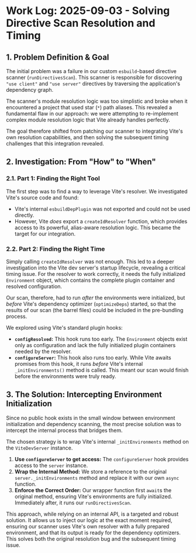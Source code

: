 # Work Log: 2025-09-03 - Solving Directive Scan Resolution and Timing

## 1. Problem Definition & Goal

The initial problem was a failure in our custom `esbuild`-based directive scanner (`runDirectivesScan`). This scanner is responsible for discovering `"use client"` and `"use server"` directives by traversing the application's dependency graph.

The scanner's module resolution logic was too simplistic and broke when it encountered a project that used star (`*`) path aliases. This revealed a fundamental flaw in our approach: we were attempting to re-implement complex module resolution logic that Vite already handles perfectly.

The goal therefore shifted from patching our scanner to integrating Vite's own resolution capabilities, and then solving the subsequent timing challenges that this integration revealed.

## 2. Investigation: From "How" to "When"

### 2.1. Part 1: Finding the Right Tool

The first step was to find a way to leverage Vite's resolver. We investigated Vite's source code and found:
*   Vite's internal `esbuildDepPlugin` was not exported and could not be used directly.
*   However, Vite *does* export a `createIdResolver` function, which provides access to its powerful, alias-aware resolution logic. This became the target for our integration.

### 2.2. Part 2: Finding the Right Time

Simply calling `createIdResolver` was not enough. This led to a deeper investigation into the Vite dev server's startup lifecycle, revealing a critical timing issue. For the resolver to work correctly, it needs the fully initialized `Environment` object, which contains the complete plugin container and resolved configuration.

Our scan, therefore, had to run *after* the environments were initialized, but *before* Vite's dependency optimizer (`optimizeDeps`) started, so that the results of our scan (the barrel files) could be included in the pre-bundling process.

We explored using Vite's standard plugin hooks:
*   **`configResolved`:** This hook runs too early. The `Environment` objects exist only as configuration and lack the fully initialized plugin containers needed by the resolver.
*   **`configureServer`:** This hook also runs too early. While Vite awaits promises from this hook, it runs *before* Vite's internal `_initEnvironments()` method is called. This meant our scan would finish before the environments were truly ready.

## 3. The Solution: Intercepting Environment Initialization

Since no public hook exists in the small window between environment initialization and dependency scanning, the most precise solution was to intercept the internal process that bridges them.

The chosen strategy is to wrap Vite's internal `_initEnvironments` method on the `ViteDevServer` instance.

1.  **Use `configureServer` to get access:** The `configureServer` hook provides access to the `server` instance.
2.  **Wrap the Internal Method:** We store a reference to the original `server._initEnvironments` method and replace it with our own `async` function.
3.  **Enforce the Correct Order:** Our wrapper function first `await`s the original method, ensuring Vite's environments are fully initialized. Immediately after, it runs our `runDirectivesScan`.

This approach, while relying on an internal API, is a targeted and robust solution. It allows us to inject our logic at the exact moment required, ensuring our scanner uses Vite's own resolver with a fully prepared environment, and that its output is ready for the dependency optimizers. This solves both the original resolution bug and the subsequent timing issue.
